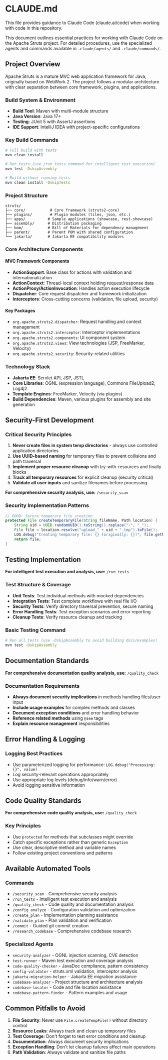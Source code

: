 # CLAUDE.md

This file provides guidance to Claude Code (claude.ai/code) when working with code in this repository.

This document outlines essential practices for working with Claude Code on the Apache Struts project. For detailed procedures, use the specialized agents and commands available in `.claude/agents/` and `.claude/commands/`.

## Project Overview

Apache Struts is a mature MVC web application framework for Java, originally based on WebWork 2. The project follows a modular architecture with clear separation between core framework, plugins, and applications.

### Build System & Environment
- **Build Tool**: Maven with multi-module structure
- **Java Version**: Java 17+
- **Testing**: JUnit 5 with AssertJ assertions
- **IDE Support**: IntelliJ IDEA with project-specific configurations

### Key Build Commands
```bash
# Full build with tests
mvn clean install

# Run tests (use /run_tests command for intelligent test execution)
mvn test -DskipAssembly

# Build without running tests
mvn clean install -DskipTests
```

### Project Structure
```
struts/
├── core/           # Core framework (struts2-core)
├── plugins/        # Plugin modules (tiles, json, etc.)
├── apps/          # Sample applications (showcase, rest-showcase)
├── assembly/      # Distribution packaging
├── bom/           # Bill of Materials for dependency management
├── parent/        # Parent POM with shared configuration
└── jakarta/       # Jakarta EE compatibility modules
```

### Core Architecture Components

#### MVC Framework Components
- **ActionSupport**: Base class for actions with validation and internationalization
- **ActionContext**: Thread-local context holding request/response data
- **ActionProxy/ActionInvocation**: Handles action execution lifecycle
- **Dispatcher**: Core request dispatcher and framework initialization
- **Interceptors**: Cross-cutting concerns (validation, file upload, security)

#### Key Packages
- `org.apache.struts2.dispatcher`: Request handling and context management
- `org.apache.struts2.interceptor`: Interceptor implementations
- `org.apache.struts2.components`: UI component system
- `org.apache.struts2.views`: View technologies (JSP, FreeMarker, Velocity)
- `org.apache.struts2.security`: Security-related utilities

### Technology Stack
- **Jakarta EE**: Servlet API, JSP, JSTL
- **Core Libraries**: OGNL (expression language), Commons FileUpload2, Log4j2
- **Template Engines**: FreeMarker, Velocity (via plugins)
- **Build Dependencies**: Maven, various plugins for assembly and site generation

## Security-First Development

### Critical Security Principles
1. **Never create files in system temp directories** - always use controlled application directories
2. **Use UUID-based naming** for temporary files to prevent collisions and path traversal
3. **Implement proper resource cleanup** with try-with-resources and finally blocks
4. **Track all temporary resources** for explicit cleanup (security critical)
5. **Validate all user inputs** and sanitize filenames before processing

**For comprehensive security analysis, use:** `/security_scan`

### Security Implementation Patterns
```java
// GOOD: Secure temporary file creation
protected File createTemporaryFile(String fileName, Path location) {
    String uid = UUID.randomUUID().toString().replace("-", "_");
    File file = location.resolve("upload_" + uid + ".tmp").toFile();
    LOG.debug("Creating temporary file: {} (originally: {})", file.getName(), fileName);
    return file;
}
```

## Testing Implementation

**For intelligent test execution and analysis, use:** `/run_tests`

### Test Structure & Coverage
- **Unit Tests**: Test individual methods with mocked dependencies
- **Integration Tests**: Test complete workflows with real file I/O
- **Security Tests**: Verify directory traversal prevention, secure naming
- **Error Handling Tests**: Test exception scenarios and error reporting
- **Cleanup Tests**: Verify resource cleanup and tracking

### Basic Testing Command
```bash
# Run all tests (use -DskipAssembly to avoid building docs/examples)
mvn test -DskipAssembly
```

## Documentation Standards

**For comprehensive documentation quality analysis, use:** `/quality_check`

### Documentation Requirements
- **Always document security implications** in methods handling files/user input
- **Include usage examples** for complex methods and classes
- **Document exception conditions** and error handling behavior
- **Reference related methods** using `@see` tags
- **Explain resource management** responsibilities

## Error Handling & Logging

### Logging Best Practices
- Use parameterized logging for performance: `LOG.debug("Processing: {}", value)`
- Log security-relevant operations appropriately
- Use appropriate log levels (debug/info/warn/error)
- Avoid logging sensitive information

## Code Quality Standards

**For comprehensive code quality analysis, use:** `/quality_check`

### Key Principles
- Use `protected` for methods that subclasses might override
- Catch specific exceptions rather than generic `Exception`
- Use clear, descriptive method and variable names
- Follow existing project conventions and patterns

## Available Automated Tools

### Commands
- `/security_scan` - Comprehensive security analysis
- `/run_tests` - Intelligent test execution and analysis
- `/quality_check` - Code quality and documentation analysis
- `/config_analyze` - Configuration validation and optimization
- `/create_plan` - Implementation planning assistance
- `/validate_plan` - Plan validation and verification
- `/commit` - Guided git commit creation
- `/research_codebase` - Comprehensive codebase research

### Specialized Agents
- `security-analyzer` - OGNL injection scanning, CVE detection
- `test-runner` - Maven test execution and coverage analysis
- `code-quality-checker` - JavaDoc compliance, pattern consistency
- `config-validator` - struts.xml validation, interceptor analysis
- `jakarta-migration-helper` - Jakarta EE migration assistance
- `codebase-analyzer` - Project structure and architecture analysis
- `codebase-locator` - Code and file location assistance
- `codebase-pattern-finder` - Pattern examples and usage

## Common Pitfalls to Avoid

1. **File Security**: Never use `File.createTempFile()` without directory control
2. **Resource Leaks**: Always track and clean up temporary files
3. **Test Coverage**: Don't forget to test error conditions and cleanup
4. **Documentation**: Always document security implications
5. **Exception Handling**: Don't let cleanup failures affect main operations
6. **Path Validation**: Always validate and sanitize file paths